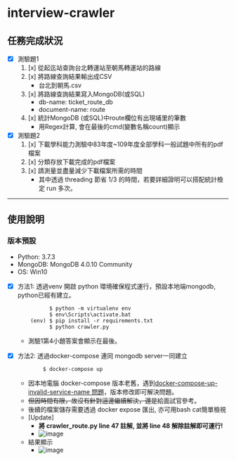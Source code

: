 # interview-crawler


## 任務完成狀況 ##
- [x] 測驗題1
    1. [x] 從起迄站查詢台北轉運站至朝馬轉運站的路線
    2. [x] 將路線查詢結果輸出成CSV
        - 台北到朝馬.csv
    3. [x] 將路線查詢結果寫入MongoDB(或SQL)
        - db-name: ticket_route_db
        - document-name: route
    5. [x] 統計MongoDB (或SQL)中route欄位有出現埔里的筆數
        - 用Regex計算, 會在最後的cmd(變數名稱count)顯示
- [x] 測驗題2
    1. [x] 下載學科能力測驗中83年度~109年度全部學科一般試題中所有的pdf檔案
    2. [x] 分類存放下載完成的pdf檔案
    3. [x] 請測量並盡量減少下載檔案所需的時間
        - 其中透過 threading 節省 1/3 的時間，若要詳細證明可以搭配統計檢定 run 多次。



---

## 使用說明 ## 
### 版本預設 ### 
- Python: 3.7.3
- MongoDB: MongoDB 4.0.10 Community
- OS: Win10

- [x] 方法1: 透過venv 開啟 python 環境確保程式運行，預設本地端mongodb, python已經有建立。
    ```
              $ python -m virtualenv env
              $ env\Scripts\activate.bat
        (env) $ pip install -r requirements.txt
              $ python crawler.py
    ```
    - 測驗1第4小題答案會顯示在最後。

- [x] 方法2: 透過docker-compose 連同 mongodb server一同建立
    ```
            $ docker-compose up
    ```
    - 因本地電腦 docker-compose 版本老舊，遇到[docker-compose-up-invalid-service-name 問題](https://stackoverflow.com/questions/53442908/docker-compose-up-invalid-service-name-only-a-za-z0-9-chara)，版本修改即可解決問題。
    - ~~但因時間有限，故沒有針對這邊繼續解決，還是~~給面試官參考。
    - 後續的檔案儲存需要透過 docker expose 匯出, 亦可用bash cat簡單檢視
    - [Update]
        - **將 crawler_route.py line 47 註解, 並將 line 48 解除註解即可運行!**
        - ![image](https://user-images.githubusercontent.com/45283438/143841418-1b2ab3e5-6069-4f54-a4f2-87dafa8e149e.png)
    - 結果顯示
        - ![image](https://user-images.githubusercontent.com/45283438/143841108-26e9843c-de3e-471c-aaa2-f62ba298eaae.png)

